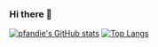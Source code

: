 ### Hi there 👋

<!--
**pfandie/pfandie** is a ✨ _special_ ✨ repository because its `README.md` (this file) appears on your GitHub profile.

Here are some ideas to get you started:

- 🔭 I’m currently working on ...
- 🌱 I’m currently learning ...
- 👯 I’m looking to collaborate on ...
- 🤔 I’m looking for help with ...
- 💬 Ask me about ...
- 📫 How to reach me: ...
- 😄 Pronouns: ...
- ⚡ Fun fact: ...
-->
[![pfandie's GitHub stats](https://github-readme-stats.vercel.app/api?username=pfandie&hide=issues,contribs&custom_title=pfandie%C2%B4s%20GitHub%20Stats&count_private=true&include_all_commits&show_icons=true&theme=nord)](https://github.com/anuraghazra/github-readme-stats)
[![Top Langs](https://github-readme-stats.vercel.app/api/top-langs/?username=pfandie&layout=compact&theme=nord)](https://github.com/anuraghazra/github-readme-stats)
